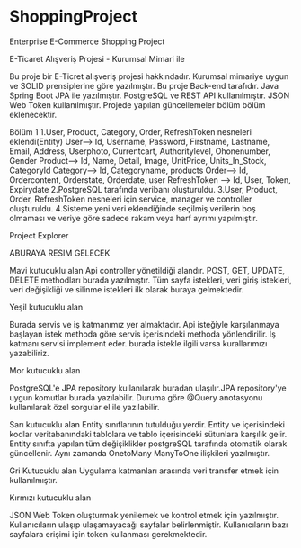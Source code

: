 # ShoppingProject
Enterprise E-Commerce Shopping Project

E-Ticaret Alışveriş Projesi - Kurumsal Mimari ile

Bu proje bir E-Ticret alışveriş projesi hakkındadır. Kurumsal mimariye uygun ve SOLID prensiplerine göre yazılmıştır.
Bu proje Back-end tarafıdır. Java Spring Boot JPA ile yazılmıştır. PostgreSQL ve REST API kullanılmıştır. JSON Web Token kullanılmıştır.
Projede yapılan güncellemeler bölüm bölüm eklenecektir. 

Bölüm 1
1.User, Product, Category, Order, RefreshToken nesneleri eklendi(Entity)
  User--> Id, Username, Password, Firstname, Lastname, Email, Address, Userphoto, Currentcart, Authoritylevel, Ohonenumber, Gender
  Product--> Id, Name, Detail, Image, UnitPrice, Units_In_Stock, CategoryId
  Category--> Id, Categoryname, products
  Order--> Id, Ordercontent, Orderstate, Orderdate, user
  RefreshToken --> Id, User, Token, Expirydate
2.PostgreSQL tarafında veribanı oluşturuldu.
3.User, Product, Order, RefreshToken nesneleri için service, manager ve controller oluşturuldu.
4.Sisteme yeni veri eklendiğinde seçilmiş verilerin boş olmaması ve veriye göre sadece rakam veya harf ayrımı yapılmıştır.

Project Explorer

ABURAYA RESIM GELECEK

Mavi kutucuklu alan
Api controller yönetildiği alandır. POST, GET, UPDATE, DELETE methodları burada yazılmıştır. Tüm sayfa istekleri, veri giriş istekleri, veri değişikliği ve silinme
istekleri ilk olarak buraya gelmektedir.

Yeşil kutucuklu alan

Burada servis ve iş katmanımız yer almaktadır. Api isteğiyle karşılanmaya başlayan istek methoda göre servis içerisindeki methoda yönlendirilir. İş katmanı servisi implement eder.
burada istekle ilgili varsa kurallarımızı yazabiliriz.

Mor kutucuklu alan

PostgreSQL'e JPA repository kullanılarak buradan ulaşılır.JPA repository'ye uygun komutlar burada yazılabilir. Duruma göre @Query anotasyonu kullanılarak özel sorgular el ile yazılabilir.

Sarı kutucuklu alan
Entity sınıflarının tutulduğu yerdir. Entity ve içerisindeki kodlar veritabanındaki tablolara ve tablo içerisindeki sütunlara karşılık gelir. Entity sınıfta yapılan tüm
değişiklikler postgreSQL tarafında otomatik olarak güncellenir. Aynı zamanda OnetoMany ManyToOne ilişkileri yazılmıştır.

Gri Kutucuklu alan
Uygulama katmanları arasında veri transfer etmek için kullanılmıştır.

Kırmızı kutucuklu alan

JSON Web Token oluşturmak yenilemek ve kontrol etmek için yazılmıştır. Kullanıcıların ulaşıp ulaşamayacağı sayfalar belirlenmiştir. Kullanıcıların bazı sayfalara erişimi için
token kullanması gerekmektedir.
